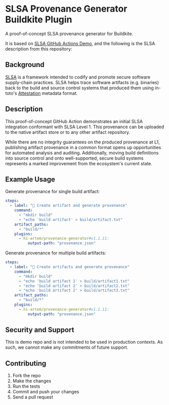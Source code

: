 # SLSA Provenance Generator Buildkite Plugin

A proof-of-concept SLSA provenance generator for Buildkite.

It is based on [SLSA GitHub Actions Demo](https://github.com/slsa-framework/github-actions-demo),
and the following is the SLSA description from this repository:

## Background

[SLSA](https://github.com/slsa-framework/slsa) is a framework intended to codify
and promote secure software supply-chain practices. SLSA helps trace software
artifacts (e.g. binaries) back to the build and source control systems that
produced them using in-toto's
[Attestation](https://github.com/in-toto/attestation/blob/main/spec/README.md)
metadata format.

## Description

This proof-of-concept GitHub Action demonstrates an initial SLSA integration
conformant with SLSA Level 1. This provenance can be uploaded to the native
artifact store or to any other artifact repository.

While there are no integrity guarantees on the produced provenance at L1,
publishing artifact provenance in a common format opens up opportunities for
automated analysis and auditing. Additionally, moving build definitions into
source control and onto well-supported, secure build systems represents a marked
improvement from the ecosystem's current state.

## Example Usage

Generate provenance for single build artifact:

```yml
steps:
  - label: "🔨 Create artifact and generate provenance"
    command:
      - "mkdir build"
      - "echo 'build artifact' > build/artifact.txt"
    artifact_paths:
      - "build/*"
    plugins:
      - hi-artem/provenance-generator#v1.1.11:
          output-path: "provenance.json"
```

Generate provenance for multiple build artifacts:

```yml
steps:
  - label: "🔨 Create artifacts and generate provenance"
    command:
      - "mkdir build"
      - "echo 'build artifact 1' > build/artifact1.txt"
      - "echo 'build artifact 2' > build/artifact2.txt"
      - "echo 'build artifact 2' > build/artifact3.txt"
    artifact_paths:
      - "build/*"
    plugins:
      - hi-artem/provenance-generator#v1.1.11:
          output-path: "provenance.json"
```

## Security and Support

This is demo repo and is not intended to be used in production contexts. 
As such, we cannot make any commitments of future support.

## Contributing

1. Fork the repo
2. Make the changes
3. Run the tests
4. Commit and push your changes
5. Send a pull request
